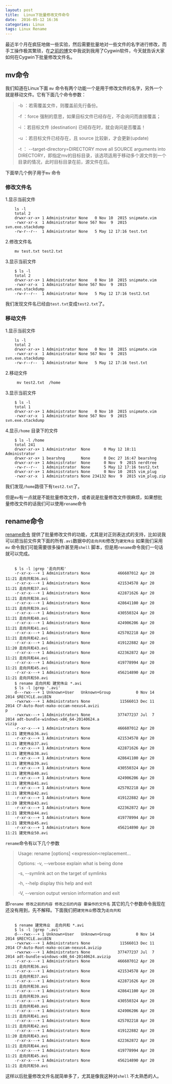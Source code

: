```yaml
---
layout: post
title:  Linux下批量修改文件命令
date:  2016-05-12 16:36
categories: Linux
tags: Linux Rename
---
```


最近半个月在疯狂地做一些实验，然后需要批量地对一些文件的名字进行修改，而手工操作极其繁琐，在[之前的博](http://www.xiongfuli.com/linux/2015-11/cygwin.html)文中我说到我用了Cygwin软件，今天就告诉大家如何在Cygwin下批量修改文件名。


## mv命令 ##


我们知道在Linux下面 `mv` 命令有两个功能一个是用于修改文件的名字，另外一个就是移动文件。它有下面几个命令参数：

> -b ：若需覆盖文件，则覆盖前先行备份。
> 
> -f ：force 强制的意思，如果目标文件已经存在，不会询问而直接覆盖；
> 
> -i ：若目标文件 (destination) 已经存在时，就会询问是否覆盖！
> 
> -u ：若目标文件已经存在，且 source 比较新，才会更新(update)
> 
> -t  ： --target-directory=DIRECTORY move all SOURCE arguments into DIRECTORY，即指定mv的目标目录，该选项适用于移动多个源文件到一个目录的情况，此时目标目录在前，源文件在后。


下面举几个例子用于`mv` 命令


### 修改文件名 ###

1.显示当前文件

```shell
	ls -l
	total 2
	drwxr-xr-x+ 1 Administrator None   0 Nov 10  2015 snipmate.vim
	-rwxr-xr-x  1 Administrator None 567 Nov  9  2015 svn.exe.stackdump
	-rw-r--r--  1 Administrator None   5 May 12 17:16 test.txt
```

2.修改文件名


```shell
	mv test.txt test2.txt
```

3.显示当前文件

```shell
	$ ls -l
	total 2
	drwxr-xr-x+ 1 Administrator None   0 Nov 10  2015 snipmate.vim
	-rwxr-xr-x  1 Administrator None 567 Nov  9  2015 svn.exe.stackdump
	-rw-r--r--  1 Administrator None   5 May 12 17:16 test2.txt
```

我们发现文件名已经由`test.txt`变成`test2.txt`了。

### 移动文件 ###

1.显示当前文件

```shell
	ls -l
	total 2
	drwxr-xr-x+ 1 Administrator None   0 Nov 10  2015 snipmate.vim
	-rwxr-xr-x  1 Administrator None 567 Nov  9  2015 svn.exe.stackdump
	-rw-r--r--  1 Administrator None   5 May 12 17:16 test.txt
```

2.移动文件


```shell
	 mv test2.txt  /home
```

3.显示当前文件

```shell
	$ ls -l
	total 1
	drwxr-xr-x+ 1 Administrator None   0 Nov 10  2015 snipmate.vim
	-rwxr-xr-x  1 Administrator None 567 Nov  9  2015 svn.exe.stackdump
```

4.显示`/home` 目录下的文件

```shell
	$ ls -l /home
	total 241
	drwxr-xr-x+ 1 Administrator  None      0 May 12 18:11 Administrator
	drwxr-xr-x+ 1 bearshng       None      0 Dec 27 16:47 bearshng
	drwxr-xr-x+ 1 Administrator  None      0 Nov  9  2015 nerdtree
	-rw-r--r--  1 Administrator  None      5 May 12 17:16 test2.txt
	drwxr-xr-x+ 1 Administrators None      0 Nov 10  2015 vim_plug
	-rwxr-xr-x  1 Administrators None 234132 Nov  9  2015 vim_plug.zip
```
我们发现`/home`路径下有`test2.txt`了。

但是`mv`有一点就是不能批量修改文件，或者说是批量修改文件很麻烦，如果想批量修改文件的话我们可以使用`rename`命令

## rename命令 ##


[rename命令](http://tips.webdesign10.com/how-to-bulk-rename-files-in-linux-in-the-terminal) 提供了批量修改文件的功能，尤其是对正则表达式的支持，比如说我可以把当前文件夹下面的所有`.avi`数据中的`走向共和`修改为`建党伟业` 如果我们采用`mv` 命令我们可能需要很多操作甚至用`shell` 脚本，但是用`rename`命令我们一句话就可以完成。

```shell

	$ ls -l |grep '走向共和'
	-r-xr-x---+ 1 Administrators None            466607012 Apr 20 11:21 走向共和36.avi
	-r-xr-x---+ 1 Administrators None            421534578 Apr 20 11:21 走向共和37.avi
	-r-xr-x---+ 1 Administrators None            422871626 Apr 20 11:21 走向共和38.avi
	-r-xr-x---+ 1 Administrators None            428641100 Apr 20 11:21 走向共和39.avi
	-r-xr-x---+ 1 Administrators None            430550324 Apr 20 11:21 走向共和40.avi
	-r-xr-x---+ 1 Administrators None            424906206 Apr 20 11:21 走向共和41.avi
	-r-xr-x---+ 1 Administrators None            425702218 Apr 20 11:21 走向共和42.avi
	-r-xr-x---+ 1 Administrators None            419122882 Apr 20 11:20 走向共和43.avi
	-r-xr-x---+ 1 Administrators None            422362872 Apr 20 11:21 走向共和44.avi
	-r-xr-x---+ 1 Administrators None            419778994 Apr 20 11:21 走向共和45.avi
	-r-xr-x---+ 1 Administrators None            456214890 Apr 20 11:21 走向共和50.avi
	$ rename 走向共和 建党伟业 *.avi
	$ ls -l |grep '.avi'
	d---rwx---+ 1 Unknown+User   Unknown+Group           0 Nov 14  2014 $RECYCLE.aviBIN
	-rwxrwx---+ 1 Administrators None             11566013 Dec 11  2014 CF-Auto-Root-mako-occam-nexus4.avizi                               p
	-rwxrwx---+ 1 Administrators None            377477237 Jul  7  2014 adt-bundle-windows-x86_64-20140624.a                               vizip
	-r-xr-x---+ 1 Administrators None            466607012 Apr 20 11:21 建党伟业36.avi
	-r-xr-x---+ 1 Administrators None            421534578 Apr 20 11:21 建党伟业37.avi
	-r-xr-x---+ 1 Administrators None            422871626 Apr 20 11:21 建党伟业38.avi
	-r-xr-x---+ 1 Administrators None            428641100 Apr 20 11:21 建党伟业39.avi
	-r-xr-x---+ 1 Administrators None            430550324 Apr 20 11:21 建党伟业40.avi
	-r-xr-x---+ 1 Administrators None            424906206 Apr 20 11:21 建党伟业41.avi
	-r-xr-x---+ 1 Administrators None            425702218 Apr 20 11:21 建党伟业42.avi
	-r-xr-x---+ 1 Administrators None            419122882 Apr 20 11:20 建党伟业43.avi
	-r-xr-x---+ 1 Administrators None            422362872 Apr 20 11:21 建党伟业44.avi
	-r-xr-x---+ 1 Administrators None            419778994 Apr 20 11:21 建党伟业45.avi
	-r-xr-x---+ 1 Administrators None            456214890 Apr 20 11:21 建党伟业50.avi

```

`rename`命令有以下几个参数

> 
> Usage:
>  rename [options] <expression<replacement<file>...
> 
> Options:
>  -v, --verbose    explain what is being done
>  
>  -s, --symlink    act on the target of symlinks
> 
>  -h, --help     display this help and exit
>  
>  -V, --version  output version information and exit


即`rename 修改之前的内容 修改之后的内容 要操作的文件名` 其它的几个参数命令我现在还没有用到，先不解释。下面我们把`建党伟业`修改为`走向共和`

```shell

	$ rename 建党伟业  走向共和 *.avi
	$ ls -l |grep '.avi'
	d---rwx---+ 1 Unknown+User   Unknown+Group           0 Nov 14  2014 $RECYCLE.aviBIN
	-rwxrwx---+ 1 Administrators None             11566013 Dec 11  2014 CF-Auto-Root-mako-occam-nexus4.avizip
	-rwxrwx---+ 1 Administrators None            377477237 Jul  7  2014 adt-bundle-windows-x86_64-20140624.avizip
	-r-xr-x---+ 1 Administrators None            466607012 Apr 20 11:21 走向共和36.avi
	-r-xr-x---+ 1 Administrators None            421534578 Apr 20 11:21 走向共和37.avi
	-r-xr-x---+ 1 Administrators None            422871626 Apr 20 11:21 走向共和38.avi
	-r-xr-x---+ 1 Administrators None            428641100 Apr 20 11:21 走向共和39.avi
	-r-xr-x---+ 1 Administrators None            430550324 Apr 20 11:21 走向共和40.avi
	-r-xr-x---+ 1 Administrators None            424906206 Apr 20 11:21 走向共和41.avi
	-r-xr-x---+ 1 Administrators None            425702218 Apr 20 11:21 走向共和42.avi
	-r-xr-x---+ 1 Administrators None            419122882 Apr 20 11:20 走向共和43.avi
	-r-xr-x---+ 1 Administrators None            422362872 Apr 20 11:21 走向共和44.avi
	-r-xr-x---+ 1 Administrators None            419778994 Apr 20 11:21 走向共和45.avi
	-r-xr-x---+ 1 Administrators None            456214890 Apr 20 11:21 走向共和50.avi

```

这样以后批量修改文件名就简单多了，尤其是像我这种对`shell` 不太熟悉的人。
